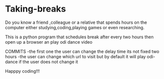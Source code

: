 # Taking-breaks

Do you know a friend ,colleague or a relative that spends hours on the computer either studying,coding,playing games or even researching.

This is a python program that schedules break after every two hours then open up a browser an play odi dance video

COMMITS
    -the first one the user can change the delay time its not fixed two hours
    -the user can change which url to visit but by default it will play odi-dance if the user does not change it
    
    
Happpy coding!!!
